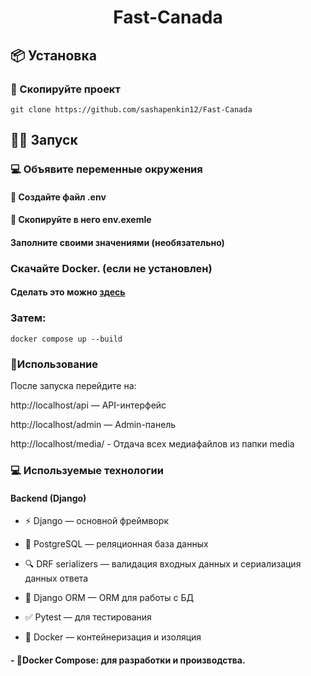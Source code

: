 <h1 align="center">Fast-Canada</h1>

## 📦 Установка

### 📰 Скопируйте проект

```
git clone https://github.com/sashapenkin12/Fast-Canada
```

## 🏃‍♂️ Запуск

### 💻 Объявите переменные окружения

#### 📝 Создайте файл .env

#### 📄 Скопируйте в него env.exemle

#### Заполните своими значениями (необязательно)

### Скачайте Docker. (если не установлен)

#### Сделать это можно [здесь](https://www.docker.com/products/docker-desktop/)

### Затем:

```
docker compose up --build
```

### 🔴Использование

После запуска перейдите на:

http://localhost/api — API-интерфейс

http://localhost/admin — Admin-панель

http://localhost/media/ - Отдача всех медиафайлов из папки media


### 💻 Используемые технологии

#### Backend (Django)

- ⚡ Django — основной фреймворк

- 💾 PostgreSQL — реляционная база данных

- 🔍 DRF serializers — валидация входных данных и сериализация данных ответа

- 🧮 Django ORM — ORM для работы с БД

- ✅ Pytest — для тестирования

- 🐳 Docker — контейнеризация и изоляция

#### - 🐋Docker Compose: для разработки и производства.

